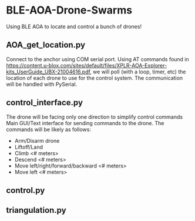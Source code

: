 # BLE-AOA-Drone-Swarms
Using BLE AOA to locate and control a bunch of drones!


## AOA_get_location.py
Connect to the anchor using COM serial port.
Using AT commands found in https://content.u-blox.com/sites/default/files/XPLR-AOA-Explorer-kits_UserGuide_UBX-21004616.pdf, we will poll (with a loop, timer, etc) the location of each drone to use for the control system.
The communication will be handled with PySerial.

## control_interface.py
The drone will be facing only one direction to simplify control commands
Main GUI/Text interface for sending commands to the drone. The commands will be likely as follows:
* Arm/Disarm drone
* Liftoff/Land
* Climb <# meters>
* Descend <# meters>
* Move left/right/forward/backward <# meters>
* Move left <# meters>

## control.py


## triangulation.py
